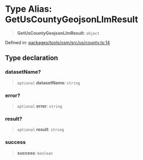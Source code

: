 # Type Alias: GetUsCountyGeojsonLlmResult

> **GetUsCountyGeojsonLlmResult**: `object`

Defined in: [packages/tools/osm/src/us/county.ts:14](https://github.com/GeoDaCenter/openassistant/blob/bc4037be52d89829440fcc4aaa1010be73719d16/packages/tools/osm/src/us/county.ts#L14)

## Type declaration

### datasetName?

> `optional` **datasetName**: `string`

### error?

> `optional` **error**: `string`

### result?

> `optional` **result**: `string`

### success

> **success**: `boolean`
